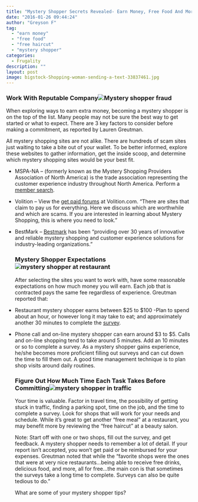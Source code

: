 ```yaml
---
title: "Mystery Shopper Secrets Revealed- Earn Money, Free Food And More"
date: "2016-01-26 09:44:24"
author: "Greyson F"
tag:
  - "earn money"
  - "free food"
  - "free haircut"
  - "mystery shopper"
categories:
  - Frugality
description: ""
layout: post
image: bigstock-Shopping-woman-sending-a-text-33837461.jpg
---
```


### Work With Reputable Company![Mystery shopper fraud](/posts/bigstock-Swearing-an-oath-with-fingers-39094954.jpg)

When exploring ways to earn extra money, becoming a mystery shopper is on the top of the list. Many people may not be sure the best way to get started or what to expect. There are 3 key factors to consider before making a commitment, as reported by Lauren Greutman.

All mystery shopping sites are not alike. There are hundreds of scam sites just waiting to take a bite out of your wallet. To be better informed, explore these websites to gather information, get the inside scoop, and determine which mystery shopping sites would be your best fit.

- MSPA-NA – (formerly known as the Mystery Shopping Providers Association of North America) is the trade association representing the customer experience industry throughout North America. Perform a[ member search](http://www.mspa-na.org/search).
- Volition – View the [get paid forums](http://www.volition.com/getpaid.html) at Volition.com. “There are sites that claim to pay us for everything. Here we discuss which are worthwhile and which are scams. If you are interested in learning about Mystery Shopping, this is where you need to look.”
- BestMark – [Bestmark](http://www.bestmark.com/) has been “providing over 30 years of innovative and reliable mystery shopping and customer experience solutions for industry-leading organizations.”

  ### Mystery Shopper Expectations![mystery shopper at restaurant](/posts/bigstock-woman-at-restaurant-chef-pour-15609941.jpg)

  After selecting the sites you want to work with, have some reasonable expectations on how much money you will earn. Each job that is contracted pays the same fee regardless of experience. Greutman reported that:

- Restaurant mystery shopper earns between $25 to $100 -Plan to spend about an hour, or however long it may take to eat; and approximately another 30 minutes to complete the [survey](/the-6-best-on-line-survey-sites-that-pay-money/3).
- Phone call and on-line mystery shopper can earn around $3 to $5. Calls and on-line shopping tend to take around 5 minutes. Add an 10 minutes or so to complete a survey. As a mystery shopper gains experience, he/she becomes more proficient filling out surveys and can cut down the time to fill them out. A good time management technique is to plan shop visits around daily routines.

  ### Figure Out How Much Time Each Task Takes Before Committing![mystery shopper in traffic](/posts/bigstock-urban-traffic-jam-in-a-city-st-94396547-1024x684.jpg)

  Your time is valuable. Factor in travel time, the possibility of getting stuck in traffic, finding a parking spot, time on the job, and the time to complete a survey. Look for shops that will work for your needs and schedule. While it’s great to get another “free meal” at a restaurant, you may benefit more by reviewing the “free haircut” at a beauty salon.

  Note: Start off with one or two shops, fill out the survey, and get feedback. A mystery shopper needs to remember a lot of detail. If your report isn’t accepted, you won’t get paid or be reimbursed for your expenses. Greutman noted that while the “favorite shops were the ones that were at very nice restaurants…being able to receive free drinks, delicious food, and more, all for free…the main con is that sometimes the surveys take a long time to complete. Surveys can also be quite tedious to do.”

  What are some of your mystery shopper tips?
